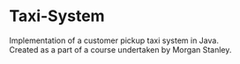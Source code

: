 # Taxi-System
Implementation of a customer pickup taxi system in Java. <br>
Created as a part of a course undertaken by Morgan Stanley.

